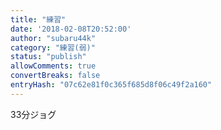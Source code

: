 ```yaml
---
title: "練習"
date: '2018-02-08T20:52:00'
author: "subaru44k"
category: "練習(弱)"
status: "publish"
allowComments: true
convertBreaks: false
entryHash: "07c62e81f0c365f685d8f06c49f2a160"
---
```

33分ジョグ
